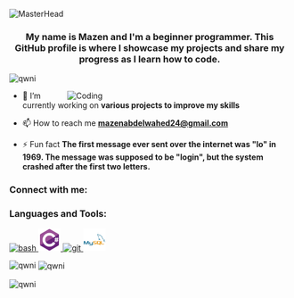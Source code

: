 ![MasterHead](https://user-images.githubusercontent.com/10498744/210012254-234538ff-d198-48aa-8964-37e6fd45d227.gif)

<h3 align="center">My name is Mazen and I'm a beginner programmer. This GitHub profile is where I showcase my projects and share my progress as I learn how to code.</h3>

<p align="left"> <img src="https://komarev.com/ghpvc/?username=qwni&label=Profile%20views&color=0e75b6&style=flat" alt="qwni" /> </p>

<img align="right" alt="Coding" width="400" src="https://64.media.tumblr.com/466f33e59dbb8d5682d17ca57ae53e00/tumblr_n594zqluJ31rpfk7eo1_500.gif">


- 🔭 I’m currently working on **various projects to improve my skills**

- 📫 How to reach me **mazenabdelwahed24@gmail.com**

- ⚡ Fun fact **The first message ever sent over the internet was "lo" in 1969. The message was supposed to be "login", but the system crashed after the first two letters.**

<h3 align="left">Connect with me:</h3>
<p align="left">
</p>

<h3 align="left">Languages and Tools:</h3>
<p align="left"> <a href="https://www.gnu.org/software/bash/" target="_blank" rel="noreferrer"> <img src="https://www.vectorlogo.zone/logos/gnu_bash/gnu_bash-icon.svg" alt="bash" width="40" height="40"/> </a> <a href="https://www.w3schools.com/cs/" target="_blank" rel="noreferrer"> <img src="https://raw.githubusercontent.com/devicons/devicon/master/icons/csharp/csharp-original.svg" alt="csharp" width="40" height="40"/> </a> <a href="https://git-scm.com/" target="_blank" rel="noreferrer"> <img src="https://www.vectorlogo.zone/logos/git-scm/git-scm-icon.svg" alt="git" width="40" height="40"/> </a> <a href="https://www.mysql.com/" target="_blank" rel="noreferrer"> <img src="https://raw.githubusercontent.com/devicons/devicon/master/icons/mysql/mysql-original-wordmark.svg" alt="mysql" width="40" height="40"/> </a> </p>

<p><img align="left" src="https://github-readme-stats.vercel.app/api/top-langs?username=qwni&show_icons=true&locale=en&layout=compact" alt="qwni" /></p>

<p>&nbsp;<img align="center" src="https://github-readme-stats.vercel.app/api?username=qwni&show_icons=true&locale=en" alt="qwni" /></p>

<p><img align="center" src="https://github-readme-streak-stats.herokuapp.com/?user=qwni&" alt="qwni" /></p>
